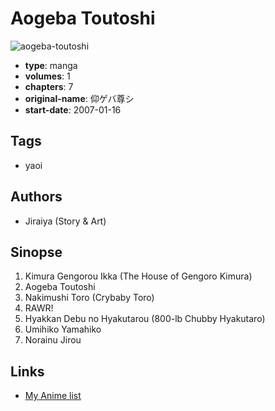# Aogeba Toutoshi

![aogeba-toutoshi](https://cdn.myanimelist.net/images/manga/1/129897.jpg)

-   **type**: manga
-   **volumes**: 1
-   **chapters**: 7
-   **original-name**: 仰ゲバ尊シ
-   **start-date**: 2007-01-16

## Tags

-   yaoi

## Authors

-   Jiraiya (Story & Art)

## Sinopse

1. Kimura Gengorou Ikka (The House of Gengoro Kimura)
2. Aogeba Toutoshi
3. Nakimushi Toro (Crybaby Toro)
4. RAWR!
5. Hyakkan Debu no Hyakutarou (800-lb Chubby Hyakutaro)
6. Umihiko Yamahiko
7. Norainu Jirou

## Links

-   [My Anime list](https://myanimelist.net/manga/75015/Aogeba_Toutoshi)
